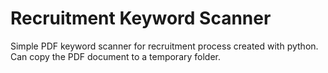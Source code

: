 # Recruitment Keyword Scanner
Simple PDF keyword scanner for recruitment process created with python. Can copy the PDF document to a temporary folder.